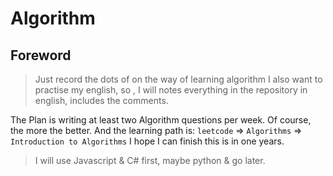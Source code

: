 # Algorithm

## Foreword
> Just record the dots of on the way of learning algorithm
> I also want to practise my english, so , I will notes everything in the repository in english, includes the comments.  

The Plan is writing at least two Algorithm questions per week. Of course, the more the better.  And the learning path is:
`leetcode` => `Algorithms` => `Introduction to Algorithms`
I hope I can finish this is in one years. 

> I will use Javascript & C# first, maybe python & go later.

